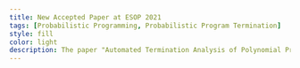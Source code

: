 ```yaml
---
title: New Accepted Paper at ESOP 2021  
tags: [Probabilistic Programming, Probabilistic Program Termination] 
style: fill
color: light
description: The paper "Automated Termination Analysis of Polynomial Probabilistic Programs", Marcel Moosbrugger, Ezio Bartocci, Joost-Pieter Katoen and Laura Kovács has been accepted to be presented at ESOP 2021: 30th European Symposium on Programming.    
---
```


